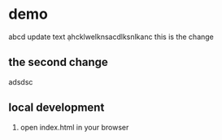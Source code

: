 # demo
abcd
update text
ạhcklwelknsacdlksnlkanc
this is the change
## the second change
adsdsc

## local development
1. open index.html in your browser